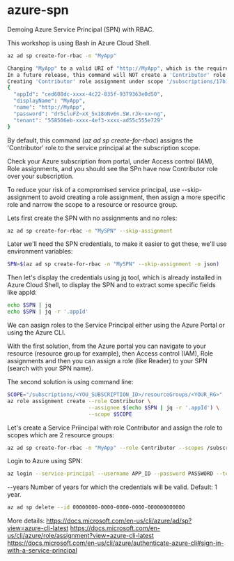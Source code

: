 # azure-spn
Demoing Azure Service Principal (SPN) with RBAC.

This workshop is using Bash in Azure Cloud Shell.

```bash
az ad sp create-for-rbac -n "MyApp"

Changing "MyApp" to a valid URI of "http://MyApp", which is the required format used for service principal names
In a future release, this command will NOT create a 'Contributor' role assignment by default. If needed, use the --role argument to explicitly create a role assignment.
Creating 'Contributor' role assignment under scope '/subscriptions/17b12858-xxxx-xxxx-xxxx-a06fdae23428'
{
  "appId": "ced608dc-xxxx-4c22-835f-9379363e0d50",
  "displayName": "MyApp",
  "name": "http://MyApp",
  "password": "dr5cluFZ~xX_5x18oNv6n.SW.rJk~xx~ng",
  "tenant": "558506eb-xxxx-4ef3-xxxx-ad55c555e729"
}
```

By default, this command (_az ad sp create-for-rbac_) assigns the 'Contributor' role to the service principal at the subscription scope.

Check your Azure subscription from portal, under Access control (IAM), Role assignments, and you should see the SPn have now Contributor role over your subscription.

To reduce your risk of a compromised service principal, use --skip-assignment to avoid creating a role assignment, then assign a more specific role and narrow the scope to a resource or resource group. 

Lets first create the SPN with no assignments and no roles:

```bash
az ad sp create-for-rbac -n "MySPN" --skip-assignment
```

Later we'll need the SPN credentials, to make it easier to get these, we'll use environment variables:

```bash
SPN=$(az ad sp create-for-rbac -n "MySPN" --skip-assignment -o json)
```

Then let's display the credentials using jq tool, which is already installed in Azure Cloud Shell, to display the SPN and to extract some specific fields like appId:

```bash
echo $SPN | jq
echo $SPN | jq -r '.appId'
```

We can aasign roles to the Service Principal either using the Azure Portal or using the Azure CLI. 

With the first solution, from the Azure portal you can navigate to your resource (resource group for example), then Access control (IAM), Role assignments and then you can assign a role (like Reader) to your SPN (search with your SPN name).

The second solution is using command line:

```bash
SCOPE="/subscriptions/<YOU_SUBSCRIPTION_ID>/resourceGroups/<YOUR_RG>"
az role assignment create --role Contributor \
                          --assignee $(echo $SPN | jq -r '.appId') \
                          --scope $SCOPE
```

Let's create a Service Priincipal with role Contributor and assign the role to scopes which are 2 resource groups:

```bash
az ad sp create-for-rbac -n "MyApp" --role Contributor --scopes /subscriptions/{SubID}/resourceGroups/{ResourceGroup1} /subscriptions/{SubID}/resourceGroups/{ResourceGroup2}
```

Login to Azure using SPN:

```bash
az login --service-principal --username APP_ID --password PASSWORD --tenant TENANT_ID
```

--years
Number of years for which the credentials will be valid. Default: 1 year.

```bash
az ad sp delete --id 00000000-0000-0000-0000-000000000000
```

More details:
https://docs.microsoft.com/en-us/cli/azure/ad/sp?view=azure-cli-latest
https://docs.microsoft.com/en-us/cli/azure/role/assignment?view=azure-cli-latest
https://docs.microsoft.com/en-us/cli/azure/authenticate-azure-cli#sign-in-with-a-service-principal
